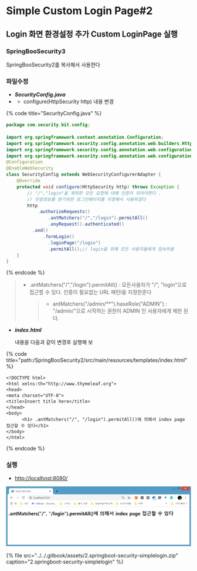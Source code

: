 # Simple Custom Login Page\#2

## Login 화면 환경설정 추가 Custom LoginPage 실행

### SpringBooSecurity3

 SpringBooSecurity2를 복사해서 사용한다

### 파일수정  

* _**SecurityConfig.java**_ 
* * configure\(HttpSecurity http\) 내용 변경

{% code title="SecurityConfig.java" %}
```java
package com.security.bit.config;

import org.springframework.context.annotation.Configuration;
import org.springframework.security.config.annotation.web.builders.HttpSecurity;
import org.springframework.security.config.annotation.web.configuration.EnableWebSecurity;
import org.springframework.security.config.annotation.web.configuration.WebSecurityConfigurerAdapter;
@Configuration
@EnableWebSecurity
class SecurityConfig extends WebSecurityConfigurerAdapter {
	@Override
	protected void configure(HttpSecurity http) throws Exception {
		// "/","login"을 제외한 모든 요청에 대해 인증이 되어야한다 . 
		// 인증정보를 받기위한 로그인페이지를 지정해서 사용하겠다 
		http
			.authorizeRequests()
				.antMatchers("/","/login").permitAll()
				.anyRequest().authenticated()
		  .and() 
		  	  .formLogin() 
		  	  	.loginPage("/login")
		  	  	.permitAll();// login을 위해 모든 사용자들에게 접속허용
 	}
}

```
{% endcode %}

> * .antMatchers\("/","/login"\).permitAll\(\) : 모든사용자가 "/", "login"으로 접근할 수 있다. 인증이 필요없는 URL 패턴l을 지정한준다
>
>   > * antMatchers\("/admin/\*\*"\).haseRole\("ADMIN"\) : "/admin/"으로 시작하는 권한이 ADMIN 인 사용자에게 제한 된다.

* _**index.html**_ 

  내용을 다음과 같이 변경후 실행해 보

{% code title="path:/SpringBooSecurity2/src/main/resources/templates/index.html" %}
```markup
<!DOCTYPE html>
<html xmlns:th="http://www.thymeleaf.org">
<head>
<meta charset="UTF-8">
<title>Insert title here</title>
</head>
<body>
	  <h1> .antMatchers("/", "/login").permitAll()에 의해서 index page 접근할 수 있다</h1>
</body>
</html>
```
{% endcode %}

### 실행

* [http://localhost:8080/](http://localhost:8080/)  

![](../../.gitbook/assets/springboot-security-customlogin2_2.png)

{% file src="../../.gitbook/assets/2.springboot-security-simplelogin.zip" caption="2.springboot-security-simplelogin" %}



